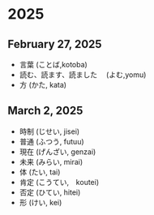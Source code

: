 # 2025
## February 27, 2025
* 言葉 (ことば,kotoba)  
* 読む、読ます、読ました　  (よむ,yomu)
* 方 (かた, kata)
## March 2, 2025
* 時制 (じせい, jisei)
* 普通 (ふつう, futuu)
* 現在 (げんざい, genzai)
* 未来 (みらい, mirai)
* 体 (たい, tai)
* 肯定 (こうてい,　koutei)
* 否定 (ひてい, hitei)
* 形 (けい, kei)